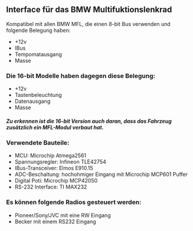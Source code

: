 ## Interface für das BMW Multifuktionslenkrad
Kompatibel mit allen BMW MFL, die einen 8-bit Bus verwenden und folgende Belegung haben:
- +12v
- IBus
- Tempomatausgang
- Masse

### Die 16-bit Modelle haben dagegen diese Belegung:
- +12v
- Tastenbeleuchtung
- Datenausgang
- Masse

##### Zu erkennen ist die 16-bit Version auch daran, dass das Fahrzeug zusätzlich ein MFL-Modul verbaut hat.

### Verwendete Bauteile:
- MCU: Microchip Atmega2561
- Spannungsregler: Infineon TLE42754
- IBus-Transceiver: Elmos E910.15
- ADC-Beschaltung: hochohmiger Eingang mit Microchip MCP601 Puffer
- Digital Poti: Microchip MCP42050
- RS-232 Interface: TI MAX232

### Es können folgende Radios gesteuert werden:
- Pioneer/Sony/JVC mit eine RW Eingang
- Becker mit einem RS232 Eingang
